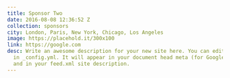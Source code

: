 ```yaml
---
title: Sponsor Two
date: 2016-08-08 12:36:52 Z
collection: sponsors
city: London, Paris, New York, Chicago, Los Angeles
image: https://placehold.it/300x100
link: https://google.com
desc: Write an awesome description for your new site here. You can edit this line
  in _config.yml. It will appear in your document head meta (for Google search results)
  and in your feed.xml site description.
---
```


